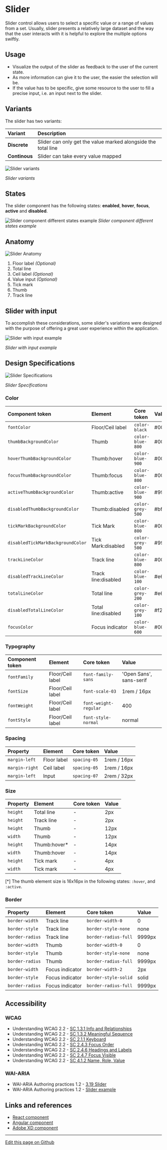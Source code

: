 # Slider

Slider control allows users to select a specific value or a range of values from a set. Usually, slider presents a relatively large dataset and the way that the user interacts with it is helpful to explore the multiple options swiftly.


## Usage

- Visualize the output of the slider as feedback to the user of the current state.
- As more information can give it to the user, the easier the selection will be.
- If the value has to be specific, give some resource to the user to fill a precise input, i.e. an input next to the slider.


## Variants

The slider has two variants:

| Variant         | Description
| :-------------- | :-------------------------------------------------------------- |
| **Discrete**    | Slider can only get the value marked alongside the total line   |
| **Continous**   | Slider can take every value mapped                              |

![Slider variants](images/slider_variants.png "Slider variants")

_Slider variants_


## States

The slider component has the following states: **enabled**, **hover**, **focus**, **active** and **disabled**.

![Slider component different states example](images/slider_states.png "Slider component different states example")
_Slider component different states example_


## Anatomy

![Slider Anatomy](images/slider_anatomy.png "Slider Anatomy")

1. Floor label _(Optional)_
2. Total line
3. Ceil label _(Optional)_
4. Value input _(Optional)_
5. Tick mark
6. Thumb
7. Track line


## Slider with input

To accomplish these considerations, some slider's variations were designed with the purpose of offering a great user experience within the application.

![Slider with input example](images/slider_input.png "Slider with input example")

_Slider with input example_



## Design Specifications

![Slider Specifications](images/slider_specs.png "Slider Specifications")

_Slider Specifications_


### Color


| Component token                   | Element             | Core token            | Value   |
| :-------------------------------- | :------------------ | :-------------------- | :------ |
| `fontColor`                       | Floor/Ceil label    | `color-black`         | #000000 |
| `thumbBackgroundColor`            | Thumb               | `color-blue-800`      | #0067b3 |
| `hoverThumbBackgroundColor`       | Thumb:hover         | `color-blue-900`      | #003c66 |
| `focusThumbBackgroundColor`       | Thumb:focus         | `color-blue-800`      | #0067b3 |
| `activeThumbBackgroundColor`      | Thumb:active        | `color-blue-900`      | #999999 |
| `disabledThumbBackgroundColor`    | Thumb:disabled      | `color-grey-500`      | #bfbfbf |
| `tickMarkBackgroundColor`         | Tick Mark           | `color-blue-800`      | #0067b3 |
| `disabledTickMarkBackgroundColor` | Tick Mark:disabled  | `color-grey-500`      | #999999 |
| `trackLineColor`                  | Track line          | `color-blue-800`      | #0067b3 |
| `disabledTrackLineColor`	        | Track line:disabled | `color-blue-100`      | #e6f4ff |
| `totalLineColor`	                | Total line          | `color-grey-200`      | #e6e6e6 |
| `disabledTotalLineColor`          | Total line:disabled | `color-grey-100`      | #f2f2f2 |
| `focusColor`                      | Focus indicator     | `color-blue-600`      | #0095ff |


### Typography


| Component token                   | Element             | Core token             | Value                     |
| :-------------------------------- | :------------------ | :--------------------- | :------------------------ |
| `fontFamily`                      | Floor/Ceil label    | `font-family-sans`     | 'Open Sans', sans-serif   |
| `fontSize`                        | Floor/Ceil label    | `font-scale-03`        | 1rem / 16px               |
| `fontWeight`                      | Floor/Ceil label    | `font-weight-regular`  | 400                       |
| `fontStyle`                       | Floor/Ceil label    | `font-style-normal`    | normal                    |

### Spacing

| Property                          | Element             | Core token      | Value                     |
| :-------------------------------- | :------------------ | :-------------- | :------------------------ |
| `margin-left`                     | Floor label         | `spacing-05`    | 1rem / 16px               |
| `margin-right`                    | Ceil label          | `spacing-05`    | 1rem / 16px               |
| `margin-left`                     | Input               | `spacing-07`    | 2rem / 32px               |


### Size

| Property                          | Element             | Core token      | Value                     |
| :-------------------------------- | :------------------ | :-------------- | :------------------------ |
| `height`                          | Total line          | -               | 2px                       |
| `height`                          | Track line          | -               | 2px                       |
| `height`                          | Thumb               | -               | 12px                      |
| `width`                           | Thumb               | -               | 12px                      |
| `height`                          | Thumb:hover*        | -               | 14px                      |
| `width`                           | Thumb:hover         | -               | 14px                      |
| `height`                          | Tick mark           | -               | 4px                       |
| `width`                           | Tick mark           | -               | 4px                       |

[*] The thumb element size is 16x16px in the following states: `:hover`, and `:active`.

### Border

| Property                 | Element          | Core token                 | Value            |
| :----------------------- | :--------------- | :------------------------- | :--------------- |
| `border-width`           | Track line       | `border-width-0`           | 0                |
| `border-style`           | Track line       | `border-style-none`        | none             |
| `border-radius`          | Track line       | `border-radius-full`       | 9999px           |
| `border-width`           | Thumb            | `border-width-0`           | 0                |
| `border-style`           | Thumb            | `border-style-none`        | none             |
| `border-radius`          | Thumb            | `border-radius-full`       | 9999px           |
| `border-width`           | Focus indicator  | `border-width-2`           | 2px              |
| `border-style`           | Focus indicator  | `border-style-solid`       | solid            |
| `border-radius`          | Focus indicator  | `border-radius-full`       | 9999px           |

## Accessibility

### WCAG

* Understanding WCAG 2.2 - [SC 1.3.1 Info and Relationships](https://www.w3.org/WAI/WCAG22/Understanding/info-and-relationships) 
* Understanding WCAG 2.2 - [SC 1.3.2 Meaningful Sequence](https://www.w3.org/WAI/WCAG22/Understanding/meaningful-sequence) 
* Understanding WCAG 2.2 - [SC 2.1.1 Keyboard](https://www.w3.org/WAI/WCAG22/Understanding/keyboard)
* Understanding WCAG 2.2 - [SC 2.4.3 Focus Order](https://www.w3.org/WAI/WCAG22/Understanding/focus-order) 
* Understanding WCAG 2.2 - [SC 2.4.6 Headings and Labels](https://www.w3.org/WAI/WCAG22/Understanding/headings-and-labels) 
* Understanding WCAG 2.2 - [SC 2.4.7 Focus Visible](https://www.w3.org/WAI/WCAG22/Understanding/focus-visible) 
* Understanding WCAG 2.2 - [SC 4.1.2 Name, Role, Value](https://www.w3.org/WAI/WCAG22/Understanding/name-role-value) 

### WAI-ARIA

* WAI-ARIA Authoring practices 1.2 - [3.19 Slider](https://www.w3.org/TR/wai-aria-practices-1.2/#slider)
* WAI-ARIA Authoring practices 1.2 - [Slider example](https://www.w3.org/TR/wai-aria-practices-1.2/examples/slider/slider-1.html)

## Links and references

* [React component](https://developer.dxc.com/tools/react/next/#/components/slider)
* [Angular component](https://developer.dxc.com/tools/angular/next/#/components/slider)
* [Adobe XD component](https://xd.adobe.com/view/29ee46d1-7a4c-42bf-bd66-16ae62477a6a-7cbd/)

____________________________________________________________

[Edit this page on Github](https://github.com/dxc-technology/halstack-style-guide/blob/master/guidelines/components/slider/README.md)
